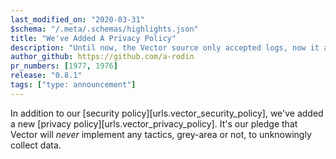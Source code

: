 ```yaml
---
last_modified_on: "2020-03-31"
$schema: "/.meta/.schemas/highlights.json"
title: "We've Added A Privacy Policy"
description: "Until now, the Vector source only accepted logs, now it accepts metrics as well"
author_github: https://github.com/a-rodin
pr_numbers: [1977, 1976]
release: "0.8.1"
tags: ["type: announcement"]
---
```


In addition to our [security policy][urls.vector_security_policy], we've added
a new [privacy policy][urls.vector_privacy_policy]. It's our pledge that Vector
will _never_ implement any tactics, grey-area or not, to unknowingly collect
data.
